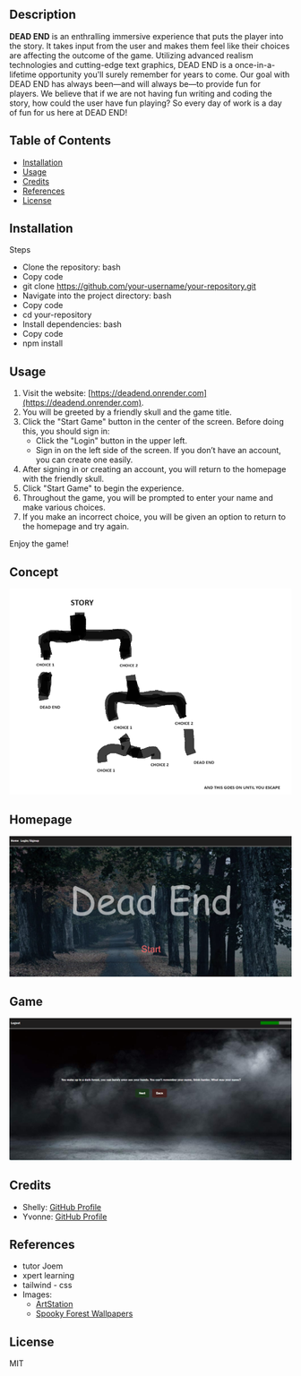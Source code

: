 ## Description

**DEAD END** is an enthralling immersive experience that puts the player into the story. It takes input from the user and makes them feel like their choices are affecting the outcome of the game. Utilizing advanced realism technologies and cutting-edge text graphics, DEAD END is a once-in-a-lifetime opportunity you'll surely remember for years to come. Our goal with DEAD END has always been—and will always be—to provide fun for players. We believe that if we are not having fun writing and coding the story, how could the user have fun playing? So every day of work is a day of fun for us here at DEAD END!

## Table of Contents

- [Installation](#installation)
- [Usage](#usage)
- [Credits](#credits)
- [References](#references)
- [License](#license)

## Installation

Steps
- Clone the repository:
bash
- Copy code
- git clone https://github.com/your-username/your-repository.git
- Navigate into the project directory:
bash
- Copy code
- cd your-repository
- Install dependencies:
bash
- Copy code
- npm install

## Usage

1. Visit the website: [https://deadend.onrender.com](https://deadend.onrender.com).
2. You will be greeted by a friendly skull and the game title.
3. Click the "Start Game" button in the center of the screen. Before doing this, you should sign in:
   - Click the "Login" button in the upper left.
   - Sign in on the left side of the screen. If you don’t have an account, you can create one easily.
4. After signing in or creating an account, you will return to the homepage with the friendly skull.
5. Click "Start Game" to begin the experience.
6. Throughout the game, you will be prompted to enter your name and make various choices.
7. If you make an incorrect choice, you will be given an option to return to the homepage and try again.

Enjoy the game!

## Concept

![alt text](client/public/images/CONCEPT.png)

## Homepage

![alt text](image-1.png)
## Game

![alt text](image.png)



## Credits

- Shelly: [GitHub Profile](https://github.com/namahage1)
- Yvonne: [GitHub Profile](https://github.com/yvonneewa)

## References
- tutor Joem
- xpert learning
- tailwind - css
- Images:
  - [ArtStation](https://www.artstation.com/)
  - [Spooky Forest Wallpapers](https://wallpapercave.com/spooky-forest-wallpapers)

## License
MIT 


